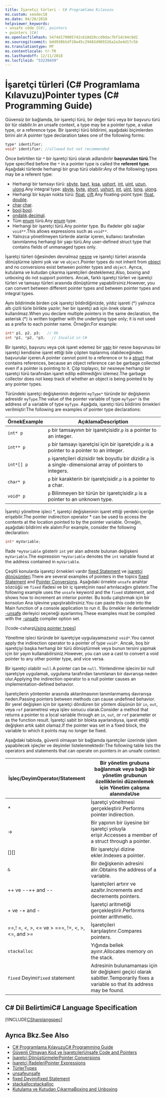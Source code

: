 ```yaml
---
title: İşaretçi türleri - C# Programlama Kılavuzu
ms.custom: seodec18
ms.date: 04/20/2018
helpviewer_keywords:
- unsafe code [C#], pointers
- pointers [C#]
ms.openlocfilehash: 5474d179005742c610d29ccd9dac7bf1dc94c9d2
ms.sourcegitcommit: bdd930b5df20a45c29483d905526a2a3e4d17c5b
ms.translationtype: MT
ms.contentlocale: tr-TR
ms.lasthandoff: 12/11/2018
ms.locfileid: "53239439"
---
```

# <a name="pointer-types-c-programming-guide"></a><span data-ttu-id="5d01f-102">İşaretçi türleri (C# Programlama Kılavuzu)</span><span class="sxs-lookup"><span data-stu-id="5d01f-102">Pointer types (C# Programming Guide)</span></span>

<span data-ttu-id="5d01f-103">Güvensiz bir bağlamda, bir işaretçi türü, bir değer türü veya bir başvuru türü bir tür olabilir.</span><span class="sxs-lookup"><span data-stu-id="5d01f-103">In an unsafe context, a type may be a pointer type, a value type, or a reference type.</span></span> <span data-ttu-id="5d01f-104">Bir işaretçi türü bildirimi, aşağıdaki biçimlerden birini alır:</span><span class="sxs-lookup"><span data-stu-id="5d01f-104">A pointer type declaration takes one of the following forms:</span></span>

``` csharp
type* identifier;
void* identifier; //allowed but not recommended
```

<span data-ttu-id="5d01f-105">Önce belirtilen tür `*` bir işaretçi türü olarak adlandırılır **başvurulan türü**.</span><span class="sxs-lookup"><span data-stu-id="5d01f-105">The type specified before the `*` in a pointer type is called the **referent type**.</span></span> <span data-ttu-id="5d01f-106">Aşağıdaki türlerde herhangi bir grup türü olabilir:</span><span class="sxs-lookup"><span data-stu-id="5d01f-106">Any of the following types may be a referent type:</span></span>

- <span data-ttu-id="5d01f-107">Herhangi bir tamsayı türü: [sbyte](../../language-reference/keywords/sbyte.md), [bayt](../../language-reference/keywords/byte.md), [kısa](../../language-reference/keywords/short.md), [ushort](../../language-reference/keywords/ushort.md), [int](../../language-reference/keywords/int.md), [uint](../../language-reference/keywords/uint.md), [uzun](../../language-reference/keywords/long.md), [ulong](../../language-reference/keywords/ulong.md).</span><span class="sxs-lookup"><span data-stu-id="5d01f-107">Any integral type: [sbyte](../../language-reference/keywords/sbyte.md), [byte](../../language-reference/keywords/byte.md), [short](../../language-reference/keywords/short.md), [ushort](../../language-reference/keywords/ushort.md), [int](../../language-reference/keywords/int.md), [uint](../../language-reference/keywords/uint.md), [long](../../language-reference/keywords/long.md), [ulong](../../language-reference/keywords/ulong.md).</span></span>
- <span data-ttu-id="5d01f-108">Herhangi bir kayan nokta türü: [float](../../language-reference/keywords/float.md), [çift](../../language-reference/keywords/double.md).</span><span class="sxs-lookup"><span data-stu-id="5d01f-108">Any floating-point type: [float](../../language-reference/keywords/float.md), [double](../../language-reference/keywords/double.md).</span></span>
- <span data-ttu-id="5d01f-109">[char](../../language-reference/keywords/char.md).</span><span class="sxs-lookup"><span data-stu-id="5d01f-109">[char](../../language-reference/keywords/char.md).</span></span>
- <span data-ttu-id="5d01f-110">[bool](../../language-reference/keywords/bool.md).</span><span class="sxs-lookup"><span data-stu-id="5d01f-110">[bool](../../language-reference/keywords/bool.md).</span></span>
- <span data-ttu-id="5d01f-111">[ondalık](../../language-reference/keywords/decimal.md).</span><span class="sxs-lookup"><span data-stu-id="5d01f-111">[decimal](../../language-reference/keywords/decimal.md).</span></span>
- <span data-ttu-id="5d01f-112">Tüm [enum](../../language-reference/keywords/enum.md) türü.</span><span class="sxs-lookup"><span data-stu-id="5d01f-112">Any [enum](../../language-reference/keywords/enum.md) type.</span></span>
- <span data-ttu-id="5d01f-113">Herhangi bir işaretçi türü.</span><span class="sxs-lookup"><span data-stu-id="5d01f-113">Any pointer type.</span></span> <span data-ttu-id="5d01f-114">Bu ifadeler gibi sağlar `void**`.</span><span class="sxs-lookup"><span data-stu-id="5d01f-114">This allows expressions such as `void**`.</span></span>
- <span data-ttu-id="5d01f-115">Yalnızca yönetilmeyen türlerde alanlar içeren, kullanıcı tarafından tanımlanmış herhangi bir yapı türü.</span><span class="sxs-lookup"><span data-stu-id="5d01f-115">Any user-defined struct type that contains fields of unmanaged types only.</span></span>

<span data-ttu-id="5d01f-116">İşaretçi türleri öğesinden devralmaz [nesne](../../language-reference/keywords/object.md) ve işaretçi türleri arasında dönüştürme işlemi yok var ve `object`.</span><span class="sxs-lookup"><span data-stu-id="5d01f-116">Pointer types do not inherit from [object](../../language-reference/keywords/object.md) and no conversions exist between pointer types and `object`.</span></span> <span data-ttu-id="5d01f-117">Ayrıca, kutulama ve kutudan çıkarma işaretçileri desteklemez.</span><span class="sxs-lookup"><span data-stu-id="5d01f-117">Also, boxing and unboxing do not support pointers.</span></span> <span data-ttu-id="5d01f-118">Ancak, farklı işaretçi türleri ve işaretçi türleri ve tamsayı türleri arasında dönüştürme yapabilirsiniz.</span><span class="sxs-lookup"><span data-stu-id="5d01f-118">However, you can convert between different pointer types and between pointer types and integral types.</span></span>

<span data-ttu-id="5d01f-119">Aynı bildirimde birden çok işaretçi bildirdiğinizde, yıldız işareti (\*) yalnızca altı çizili türle birlikte yazılır; her bir işaretçi adı için önek olarak kullanılmaz.</span><span class="sxs-lookup"><span data-stu-id="5d01f-119">When you declare multiple pointers in the same declaration, the asterisk (\*) is written together with the underlying type only; it is not used as a prefix to each pointer name.</span></span> <span data-ttu-id="5d01f-120">Örneğin:</span><span class="sxs-lookup"><span data-stu-id="5d01f-120">For example:</span></span>

```csharp
int* p1, p2, p3;   // Ok
int *p1, *p2, *p3;   // Invalid in C#
```

<span data-ttu-id="5d01f-121">Bir işaretçi, başvuru veya çok işaret edemez bir [yapı](../../language-reference/keywords/struct.md) bir nesne başvurusu bir işaretçi kendisine işaret ettiği bile çöpten toplanmış olabileceğinden başvurular içeren.</span><span class="sxs-lookup"><span data-stu-id="5d01f-121">A pointer cannot point to a reference or to a [struct](../../language-reference/keywords/struct.md) that contains references, because an object reference can be garbage collected even if a pointer is pointing to it.</span></span> <span data-ttu-id="5d01f-122">Çöp toplayıcı, bir nesneye herhangi bir işaretçi türü tarafından işaret edilip edilmediğini izlemez.</span><span class="sxs-lookup"><span data-stu-id="5d01f-122">The garbage collector does not keep track of whether an object is being pointed to by any pointer types.</span></span>

<span data-ttu-id="5d01f-123">Türündeki işaretçi değişkeninin değerini `myType*` türünde bir değişkenin adresidir `myType`.</span><span class="sxs-lookup"><span data-stu-id="5d01f-123">The value of the pointer variable of type `myType*` is the address of a variable of type `myType`.</span></span> <span data-ttu-id="5d01f-124">Aşağıda, işaretçi türü bildirimi örnekleri verilmiştir:</span><span class="sxs-lookup"><span data-stu-id="5d01f-124">The following are examples of pointer type declarations:</span></span>

|<span data-ttu-id="5d01f-125">Örnek</span><span class="sxs-lookup"><span data-stu-id="5d01f-125">Example</span></span>|<span data-ttu-id="5d01f-126">Açıklama</span><span class="sxs-lookup"><span data-stu-id="5d01f-126">Description</span></span>|
|-------------|-----------------|
|`int* p`|<span data-ttu-id="5d01f-127">`p` bir tamsayının bir işaretçisidir.</span><span class="sxs-lookup"><span data-stu-id="5d01f-127">`p` is a pointer to an integer.</span></span>|
|`int** p`|<span data-ttu-id="5d01f-128">`p` bir tamsayı işaretçisi için bir işaretçidir.</span><span class="sxs-lookup"><span data-stu-id="5d01f-128">`p` is a pointer to a pointer to an integer.</span></span>|
|`int*[] p`|<span data-ttu-id="5d01f-129">`p` işaretçileri dizisidir tek boyutlu bir dizidir.</span><span class="sxs-lookup"><span data-stu-id="5d01f-129">`p` is a single-dimensional array of pointers to integers.</span></span>|
|`char* p`|<span data-ttu-id="5d01f-130">`p` bir karakterin bir işaretçisidir.</span><span class="sxs-lookup"><span data-stu-id="5d01f-130">`p` is a pointer to a char.</span></span>|
|`void* p`|<span data-ttu-id="5d01f-131">`p` Bilinmeyen bir türün bir işaretçisidir.</span><span class="sxs-lookup"><span data-stu-id="5d01f-131">`p` is a pointer to an unknown type.</span></span>|

<span data-ttu-id="5d01f-132">İşaretçi yöneltme işleci \*, işaretçi değişkeninin işaret ettiği yerdeki içeriğe erişebilir.</span><span class="sxs-lookup"><span data-stu-id="5d01f-132">The pointer indirection operator \* can be used to access the contents at the location pointed to by the pointer variable.</span></span> <span data-ttu-id="5d01f-133">Örneğin, aşağıdaki bildirimi ele alalım:</span><span class="sxs-lookup"><span data-stu-id="5d01f-133">For example, consider the following declaration:</span></span>

```csharp
int* myVariable;
```

<span data-ttu-id="5d01f-134">İfade `*myVariable` gösterir `int` yer alan adreste bulunan değişkeni `myVariable`.</span><span class="sxs-lookup"><span data-stu-id="5d01f-134">The expression `*myVariable` denotes the `int` variable found at the address contained in `myVariable`.</span></span>

<span data-ttu-id="5d01f-135">Çeşitli konularda işaretçi örnekleri vardır [fixed Statement](../../language-reference/keywords/fixed-statement.md) ve [işaretçi dönüşümleri](../../programming-guide/unsafe-code-pointers/pointer-conversions.md).</span><span class="sxs-lookup"><span data-stu-id="5d01f-135">There are several examples of pointers in the topics [fixed Statement](../../language-reference/keywords/fixed-statement.md) and [Pointer Conversions](../../programming-guide/unsafe-code-pointers/pointer-conversions.md).</span></span> <span data-ttu-id="5d01f-136">Aşağıdaki örnekte `unsafe` anahtar sözcüğü ve `fixed` ifadesi ve bir iç işaretçinin nasıl artırılacağını gösterir.</span><span class="sxs-lookup"><span data-stu-id="5d01f-136">The following example uses the `unsafe` keyword and the `fixed` statement, and shows how to increment an interior pointer.</span></span>  <span data-ttu-id="5d01f-137">Bu kodu çalıştırmak için bir konsolun Ana işlevine yapıştırabilirsiniz.</span><span class="sxs-lookup"><span data-stu-id="5d01f-137">You can paste this code into the Main function of a console application to run it.</span></span> <span data-ttu-id="5d01f-138">Bu örnekler ile derlenmelidir [-unsafe](../../language-reference/compiler-options/unsafe-compiler-option.md) derleyici seçeneği ayarlanmış.</span><span class="sxs-lookup"><span data-stu-id="5d01f-138">These examples must be compiled with the [-unsafe](../../language-reference/compiler-options/unsafe-compiler-option.md) compiler option set.</span></span>

[!code-csharp[Using pointer types](../../../../samples/snippets/csharp/keywords/FixedKeywordExamples.cs#5)]

<span data-ttu-id="5d01f-139">Yöneltme işleci türünde bir işaretçiye uygulayamazsınız `void*`.</span><span class="sxs-lookup"><span data-stu-id="5d01f-139">You cannot apply the indirection operator to a pointer of type `void*`.</span></span> <span data-ttu-id="5d01f-140">Ancak, boş bir işaretçiyi başka herhangi bir türü dönüştürmek veya bunun tersini yapmak için bir yayın kullanabilirsiniz.</span><span class="sxs-lookup"><span data-stu-id="5d01f-140">However, you can use a cast to convert a void pointer to any other pointer type, and vice versa.</span></span>

<span data-ttu-id="5d01f-141">Bir işaretçi olabilir `null`.</span><span class="sxs-lookup"><span data-stu-id="5d01f-141">A pointer can be `null`.</span></span> <span data-ttu-id="5d01f-142">Yönlendirme işlecini bir null işaretçiye uygulamak, uygulama tarafından tanımlanan bir davranışa neden olur.</span><span class="sxs-lookup"><span data-stu-id="5d01f-142">Applying the indirection operator to a null pointer causes an implementation-defined behavior.</span></span>

<span data-ttu-id="5d01f-143">İşaretçilerin yöntemler arasında aktarılmasının tanımlanmamış davranışa neden.</span><span class="sxs-lookup"><span data-stu-id="5d01f-143">Passing pointers between methods can cause undefined behavior.</span></span> <span data-ttu-id="5d01f-144">Bir yerel değişken için bir işaretçi döndüren bir yöntem düşünün bir `in`, `out`, veya `ref` parametresi veya işlev sonucu olarak.</span><span class="sxs-lookup"><span data-stu-id="5d01f-144">Consider a method that returns a pointer to a local variable through an `in`, `out`, or `ref` parameter or as the function result.</span></span> <span data-ttu-id="5d01f-145">İşaretçi sabit bir blokta ayarlandıysa, işaret ettiği değişken artık sabit olamaz.</span><span class="sxs-lookup"><span data-stu-id="5d01f-145">If the pointer was set in a fixed block, the variable to which it points may no longer be fixed.</span></span>

<span data-ttu-id="5d01f-146">Aşağıdaki tabloda, güvenli olmayan bir bağlamda işaretçiler üzerinde işlem yapabilecek işleçler ve deyimler listelenmektedir:</span><span class="sxs-lookup"><span data-stu-id="5d01f-146">The following table lists the operators and statements that can operate on pointers in an unsafe context:</span></span>

|<span data-ttu-id="5d01f-147">İşleç/Deyim</span><span class="sxs-lookup"><span data-stu-id="5d01f-147">Operator/Statement</span></span>|<span data-ttu-id="5d01f-148">Bir yönetim grubuna bağlanmak veya bağlı bir yönetim grubunun özelliklerini düzenlemek için Yönetim çalışma alanında</span><span class="sxs-lookup"><span data-stu-id="5d01f-148">Use</span></span>|
|-------------------------|---------|
|*|<span data-ttu-id="5d01f-149">İşaretçi yöneltmesi gerçekleştirir.</span><span class="sxs-lookup"><span data-stu-id="5d01f-149">Performs pointer indirection.</span></span>|
|->|<span data-ttu-id="5d01f-150">Bir yapının bir üyesine bir işaretçi yoluyla erişir.</span><span class="sxs-lookup"><span data-stu-id="5d01f-150">Accesses a member of a struct through a pointer.</span></span>|
|<span data-ttu-id="5d01f-151">[]</span><span class="sxs-lookup"><span data-stu-id="5d01f-151">[]</span></span>|<span data-ttu-id="5d01f-152">Bir işaretçiyi dizine ekler.</span><span class="sxs-lookup"><span data-stu-id="5d01f-152">Indexes a pointer.</span></span>|
|`&`|<span data-ttu-id="5d01f-153">Bir değişkenin adresini alır.</span><span class="sxs-lookup"><span data-stu-id="5d01f-153">Obtains the address of a variable.</span></span>|
|<span data-ttu-id="5d01f-154">++ ve --</span><span class="sxs-lookup"><span data-stu-id="5d01f-154">++ and --</span></span>|<span data-ttu-id="5d01f-155">İşaretçileri artırır ve azaltır.</span><span class="sxs-lookup"><span data-stu-id="5d01f-155">Increments and decrements pointers.</span></span>|
|<span data-ttu-id="5d01f-156">+ ve -</span><span class="sxs-lookup"><span data-stu-id="5d01f-156">+ and -</span></span>|<span data-ttu-id="5d01f-157">İşaretçi aritmetiği gerçekleştirir.</span><span class="sxs-lookup"><span data-stu-id="5d01f-157">Performs pointer arithmetic.</span></span>|
|<span data-ttu-id="5d01f-158">==,! =, \<, >, \<= ve > =</span><span class="sxs-lookup"><span data-stu-id="5d01f-158">==, !=, \<, >, \<=, and >=</span></span>|<span data-ttu-id="5d01f-159">İşaretçileri karşılaştırır.</span><span class="sxs-lookup"><span data-stu-id="5d01f-159">Compares pointers.</span></span>|
|`stackalloc`|<span data-ttu-id="5d01f-160">Yığında bellek ayırır.</span><span class="sxs-lookup"><span data-stu-id="5d01f-160">Allocates memory on the stack.</span></span>|
|<span data-ttu-id="5d01f-161">`fixed` Deyimi</span><span class="sxs-lookup"><span data-stu-id="5d01f-161">`fixed` statement</span></span>|<span data-ttu-id="5d01f-162">Adresinin bulunamaması için bir değişkeni geçici olarak sabitler.</span><span class="sxs-lookup"><span data-stu-id="5d01f-162">Temporarily fixes a variable so that its address may be found.</span></span>|

## <a name="c-language-specification"></a><span data-ttu-id="5d01f-163">C# Dil Belirtimi</span><span class="sxs-lookup"><span data-stu-id="5d01f-163">C# Language Specification</span></span>

 [!INCLUDE[CSharplangspec](~/includes/csharplangspec-md.md)]

## <a name="see-also"></a><span data-ttu-id="5d01f-164">Ayrıca Bkz.</span><span class="sxs-lookup"><span data-stu-id="5d01f-164">See Also</span></span>

- [<span data-ttu-id="5d01f-165">C# Programlama Kılavuzu</span><span class="sxs-lookup"><span data-stu-id="5d01f-165">C# Programming Guide</span></span>](../index.md)  
- [<span data-ttu-id="5d01f-166">Güvenli Olmayan Kod ve İşaretçiler</span><span class="sxs-lookup"><span data-stu-id="5d01f-166">Unsafe Code and Pointers</span></span>](index.md)  
- [<span data-ttu-id="5d01f-167">İşaretçi Dönüştürmeler</span><span class="sxs-lookup"><span data-stu-id="5d01f-167">Pointer Conversions</span></span>](pointer-conversions.md)  
- [<span data-ttu-id="5d01f-168">İşaretçi İfadeleri</span><span class="sxs-lookup"><span data-stu-id="5d01f-168">Pointer Expressions</span></span>](pointer-expressions.md)  
- [<span data-ttu-id="5d01f-169">Türler</span><span class="sxs-lookup"><span data-stu-id="5d01f-169">Types</span></span>](../../language-reference/keywords/types.md)  
- [<span data-ttu-id="5d01f-170">unsafe</span><span class="sxs-lookup"><span data-stu-id="5d01f-170">unsafe</span></span>](../../language-reference/keywords/unsafe.md)  
- [<span data-ttu-id="5d01f-171">fixed Deyimi</span><span class="sxs-lookup"><span data-stu-id="5d01f-171">fixed Statement</span></span>](../../language-reference/keywords/fixed-statement.md)  
- [<span data-ttu-id="5d01f-172">stackalloc</span><span class="sxs-lookup"><span data-stu-id="5d01f-172">stackalloc</span></span>](../../language-reference/keywords/stackalloc.md)  
- [<span data-ttu-id="5d01f-173">Kutulama ve Kutudan Çıkarma</span><span class="sxs-lookup"><span data-stu-id="5d01f-173">Boxing and Unboxing</span></span>](../types/boxing-and-unboxing.md)
